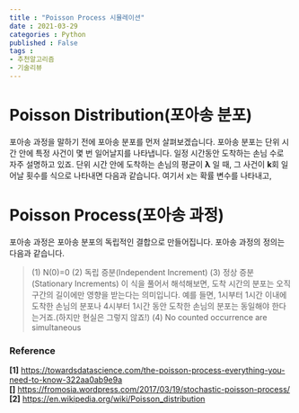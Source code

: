 ```yaml
---
title : "Poisson Process 시뮬레이션"
date : 2021-03-29
categories : Python
published : False
tags :
- 추천알고리즘
- 기술리뷰
---
```


# Poisson Distribution(포아송 분포)
포아송 과정을 말하기 전에 포아송 분포를 먼저 살펴보겠습니다. 포아송 분포는 단위 시간 안에 특정 사건이 몇 번 일어날지를 나타냅니다. 일정 시간동안 도착하는 손님 수로 자주 설명하고 있죠. 단위 시간 안에 도착하는 손님의 평균이 **&lambda;** 일 때, 그 사건이 **k**회 일어날 횟수를 식으로 나타내면 다음과 같습니다.
여기서 x는 확률 변수를 나타내고, 


# Poisson Process(포아송 과정)
포아송 과정은 포아송 분포의 독립적인 결합으로 만들어집니다. 포아송 과정의 정의는 다음과 같습니다.
> (1) N(0)=0
> (2) 독립 증분(Independent Increment) 
> (3) 정상 증분(Stationary Increments) 이 식을 풀어서 해석해보면, 도착 시간의 분포는 오직 구간의 길이에만 영향을 받는다는 의미입니다. 예를 들면, 1시부터 1시간 이내에 도착한 손님의 분포나 4시부터 1시간 동안 도착한 손님의 분포는 동일해야 한다는거죠.(하지만 현실은 그렇지 않죠!)
> (4) No counted occurrence are simultaneous

### Reference
**[1]** https://towardsdatascience.com/the-poisson-process-everything-you-need-to-know-322aa0ab9e9a </br>
**[]** https://fromosia.wordpress.com/2017/03/19/stochastic-poisson-process/ </br>
**[2]** https://en.wikipedia.org/wiki/Poisson_distribution   </br>

